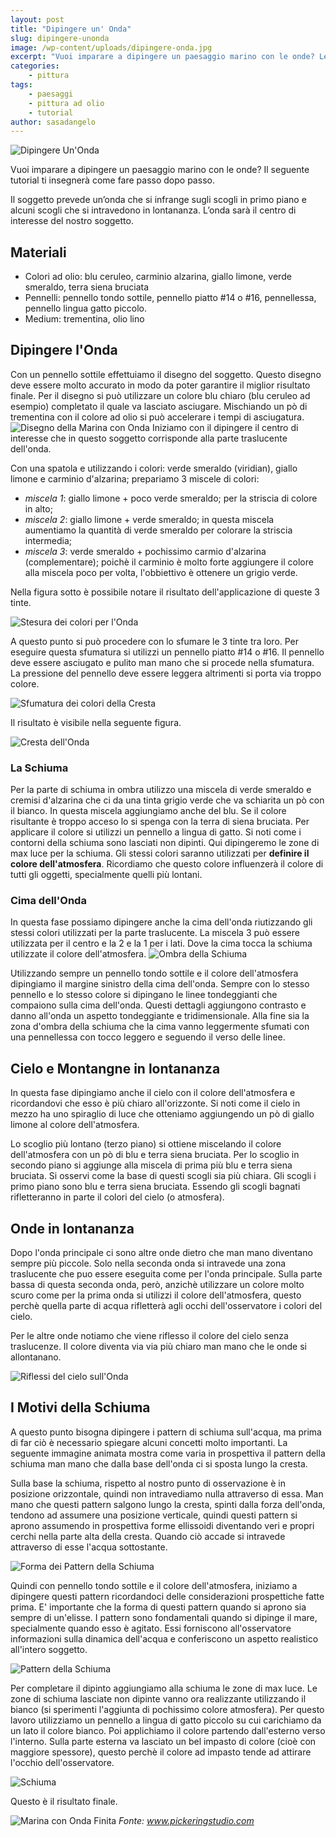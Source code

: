 ```yaml
---
layout: post
title: "Dipingere un' Onda"
slug: dipingere-unonda
image: /wp-content/uploads/dipingere-onda.jpg
excerpt: "Vuoi imparare a dipingere un paesaggio marino con le onde? Leggi questo tutorial che ti insegnerà passo passo come realizzarlo."
categories:
    - pittura
tags:
    - paesaggi
    - pittura ad olio
    - tutorial
author: sasadangelo
---
```


![Dipingere Un'Onda](/wp-content/uploads/dipingere-onda.jpg "Dipingere Un'Onda")

Vuoi imparare a dipingere un paesaggio marino con le onde? Il seguente tutorial ti insegnerà come fare passo dopo passo.

Il soggetto prevede un’onda che si infrange sugli scogli in primo piano e alcuni scogli che si intravedono in lontananza. L’onda sarà il centro di interesse del nostro soggetto.

## Materiali

- Colori ad olio: blu ceruleo, carminio alzarina, giallo limone, verde smeraldo, terra siena bruciata
- Pennelli: pennello tondo sottile, pennello piatto #14 o #16, pennellessa, pennello lingua gatto piccolo.
- Medium: trementina, olio lino

## Dipingere l'Onda

Con un pennello sottile effettuiamo il disegno del soggetto. Questo disegno deve essere molto accurato in modo da poter garantire il miglior risultato finale. Per il disegno si può utilizzare un colore blu chiaro (blu ceruleo ad esempio) completato il quale va lasciato asciugare. Mischiando un pò di trementina con il colore ad olio si può accelerare i tempi di asciugatura. ![Disegno della Marina con Onda](/wp-content/uploads/disegno-onda.jpg "Disegno della Marina con Onda") Iniziamo con il dipingere il centro di interesse che in questo soggetto corrisponde alla parte traslucente dell'onda.

Con una spatola e utilizzando i colori: verde smeraldo (viridian), giallo limone e carminio d'alzarina; prepariamo 3 miscele di colori:

- _miscela 1_: giallo limone + poco verde smeraldo; per la striscia di colore in alto;
- _miscela 2_: giallo limone + verde smeraldo; in questa miscela aumentiamo la quantità di verde smeraldo per colorare la striscia intermedia;
- _miscela 3_: verde smeraldo + pochissimo carmio d'alzarina (complementare); poichè il carminio è molto forte aggiungere il colore alla miscela poco per volta, l'obbiettivo è ottenere un grigio verde.

Nella figura sotto è possibile notare il risultato dell'applicazione di queste 3 tinte.

![Stesura dei colori per l'Onda](/wp-content/uploads/stesura-colori.jpg "Stesura dei colori per l'Onda")

A questo punto si può procedere con lo sfumare le 3 tinte tra loro. Per eseguire questa sfumatura si utilizzi un pennello piatto #14 o #16. Il pennello deve essere asciugato e pulito man mano che si procede nella sfumatura. La pressione del pennello deve essere leggera altrimenti si porta via troppo colore.

![Sfumatura dei colori della Cresta](/wp-content/uploads/sfumatura-colori.jpg "Sfumatura dei colori della Cresta")

Il risultato è visibile nella seguente figura.

![Cresta dell'Onda](/wp-content/uploads/cresta-onda.jpg "Cresta dell'Onda")

### La Schiuma

Per la parte di schiuma in ombra utilizzo una miscela di verde smeraldo e cremisi d'alzarina che ci da una tinta grigio verde che va schiarita un pò con il bianco. In questa miscela aggiungiamo anche del blu. Se il colore risultante è troppo acceso lo si spenga con la terra di siena bruciata. Per applicare il colore si utilizzi un pennello a lingua di gatto. Si noti come i contorni della schiuma sono lasciati non dipinti. Qui dipingeremo le zone di max luce per la schiuma. Gli stessi colori saranno utilizzati per **definire il colore dell'atmosfera**. Ricordiamo che questo colore influenzerà il colore di tutti gli oggetti, specialmente quelli più lontani.

### Cima dell'Onda

In questa fase possiamo dipingere anche la cima dell'onda riutizzando gli stessi colori utilizzati per la parte traslucente. La miscela 3 può essere utilizzata per il centro e la 2 e la 1 per i lati. Dove la cima tocca la schiuma utilizzate il colore dell'atmosfera. ![Ombra della Schiuma](/wp-content/uploads/ombra-schiuma.jpg "Ombra della Schiuma")

Utilizzando sempre un pennello tondo sottile e il colore dell'atmosfera dipingiamo il margine sinistro della cima dell'onda. Sempre con lo stesso pennello e lo stesso colore si dipingano le linee tondeggianti che compaiono sulla cima dell'onda. Questi dettagli aggiungono contrasto e danno all'onda un aspetto tondeggiante e tridimensionale. Alla fine sia la zona d'ombra della schiuma che la cima vanno leggermente sfumati con una pennellessa con tocco leggero e seguendo il verso delle linee.

## Cielo e Montangne in lontananza

In questa fase dipingiamo anche il cielo con il colore dell'atmosfera e ricordandovi che esso è più chiaro all'orizzonte. Si noti come il cielo in mezzo ha uno spiraglio di luce che otteniamo aggiungendo un pò di giallo limone al colore dell'atmosfera.

Lo scoglio più lontano (terzo piano) si ottiene miscelando il colore dell'atmosfera con un pò di blu e terra siena bruciata. Per lo scoglio in secondo piano si aggiunge alla miscela di prima più blu e terra siena bruciata. Si osservi come la base di questi scogli sia più chiara. Gli scogli i primo piano sono blu e terra siena bruciata. Essendo gli scogli bagnati rifletteranno in parte il colori del cielo (o atmosfera).

## Onde in lontananza

Dopo l'onda principale ci sono altre onde dietro che man mano diventano sempre più piccole. Solo nella seconda onda si intravede una zona traslucente che puo essere eseguita come per l'onda principale. Sulla parte bassa di questa seconda onda, però, anzichè utilizzare un colore molto scuro come per la prima onda si utilizzi il colore dell'atmosfera, questo perchè quella parte di acqua rifletterà agli occhi dell'osservatore i colori del cielo.

Per le altre onde notiamo che viene riflesso il colore del cielo senza traslucenze. Il colore diventa via via più chiaro man mano che le onde si allontanano.

![Riflessi del cielo sull'Onda](/wp-content/uploads/riflessi-onda.jpg "Riflessi del cielo sull'Onda")

## I Motivi della Schiuma

A questo punto bisogna dipingere i pattern di schiuma sull'acqua, ma prima di far ciò è necessario spiegare alcuni concetti molto importanti. La seguente immagine animata mostra come varia in prospettiva il pattern della schiuma man mano che dalla base dell'onda ci si sposta lungo la cresta.

Sulla base la schiuma, rispetto al nostro punto di osservazione è in posizione orizzontale, quindi non intravediamo nulla attraverso di essa. Man mano che questi pattern salgono lungo la cresta, spinti dalla forza dell'onda, tendono ad assumere una posizione verticale, quindi questi pattern si aprono assumendo in prospettiva forme ellissoidi diventando veri e propri cerchi nella parte alta della cresta. Quando ciò accade si intravede attraverso di esse l'acqua sottostante.

![Forma dei Pattern della Schiuma](/wp-content/uploads/forma-pattern-schiuma.gif "Forma dei Pattern della Schiuma")

Quindi con pennello tondo sottile e il colore dell'atmosfera, iniziamo a dipingere questi pattern ricordandoci delle considerazioni prospettiche fatte prima. E' importante che la forma di questi pattern quando si aprono sia sempre di un'elisse. I pattern sono fondamentali quando si dipinge il mare, specialmente quando esso è agitato. Essi forniscono all'osservatore informazioni sulla dinamica dell'acqua e conferiscono un aspetto realistico all'intero soggetto.

![Pattern della Schiuma](/wp-content/uploads/pattern-schiuma.jpg "Pattern della Schiuma")

Per completare il dipinto aggiungiamo alla schiuma le zone di max luce. Le zone di schiuma lasciate non dipinte vanno ora realizzante utilizzando il bianco (si sperimenti l'aggiunta di pochissimo colore atmosfera). Per questo lavoro utilizziamo un pennello a lingua di gatto piccolo su cui carichiamo da un lato il colore bianco. Poi applichiamo il colore partendo dall'esterno verso l'interno. Sulla parte esterna va lasciato un bel impasto di colore (cioè con maggiore spessore), questo perchè il colore ad impasto tende ad attirare l'occhio dell'osservatore.

![Schiuma](/wp-content/uploads/schiuma.jpg "Schiuma")

Questo è il risultato finale.

![Marina con Onda Finita](/wp-content/uploads/marina-onda-finito.jpg "Marina con Onda Finita") _Fonte: www.pickeringstudio.com_
